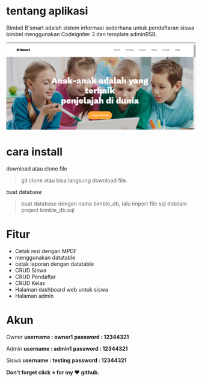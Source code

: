 # tentang aplikasi
Bimbel B'smart adalah sistem informasi sederhana untuk pendaftaran siswa bimbel menggunakan Codeigniter 3 dan template adminBSB.

![alt text](https://raw.githubusercontent.com/YogaAPSY/bimbel-online/master/Screenshot_78.png)

# cara install
download atau clone file
> git clone atau bisa langsung download file.

buat database
> buat database dengan nama bimble_db, lalu import file sql didalam project bimble_db.sql

# Fitur
- Cetak resi dengan MPDF
- menggunakan datatable
- cetak laporan dengan datatable
- CRUD Siswa
- CRUD Pendaftar
- CRUD Kelas
- Halaman dashboard web untuk siswa
- Halaman admin

# Akun
Owner
**username : owner1**
**password : 12344321**

Admin
**username : admin1**
**password : 12344321**

Siswa
**username : testing**
**password : 12344321**

**Don't forget click :star: for my :heart: github.**
